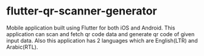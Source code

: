 # flutter-qr-scanner-generator
Mobile application built using Flutter for both iOS and Android. This application can scan and fetch qr code data and generate qr code of given input data. Also this application has 2 languages which are English(LTR) and Arabic(RTL). 
